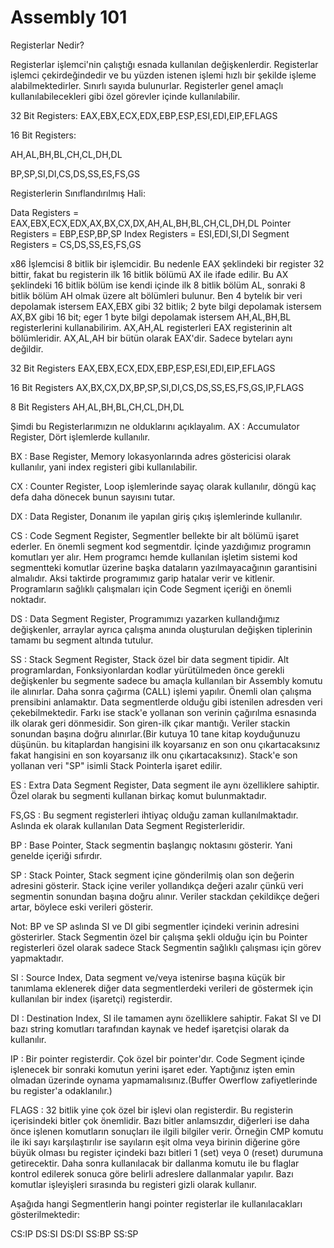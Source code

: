 # Assembly 101

Registerlar Nedir?

Registerlar işlemci'nin çalıştığı esnada kullanılan değişkenlerdir. Registerlar işlemci çekirdeğindedir ve bu yüzden istenen işlemi hızlı bir şekilde işleme alabilmektedirler. Sınırlı sayıda bulunurlar. Registerler genel amaçlı kullanılabilecekleri gibi özel görevler içinde kullanılabilir.

32 Bit Registers:
EAX,EBX,ECX,EDX,EBP,ESP,ESI,EDI,EIP,EFLAGS

16 Bit Registers:

AH,AL,BH,BL,CH,CL,DH,DL

BP,SP,SI,DI,CS,DS,SS,ES,FS,GS

Registerlerin Sınıflandırılmış Hali:

Data Registers = EAX,EBX,ECX,EDX,AX,BX,CX,DX,AH,AL,BH,BL,CH,CL,DH,DL
Pointer Registers = EBP,ESP,BP,SP
Index Registers = ESI,EDI,SI,DI	
Segment Registers = CS,DS,SS,ES,FS,GS

x86 İşlemcisi 8 bitlik bir işlemcidir. Bu nedenle EAX şeklindeki bir register 32 bittir, fakat bu registerin ilk 16 bitlik bölümü AX ile ifade edilir. Bu AX şeklindeki 16 bitlik bölüm ise kendi içinde ilk 8 bitlik bölüm AL, sonraki 8 bitlik bölüm AH olmak üzere alt bölümleri bulunur. Ben 4 bytelık bir veri depolamak istersem EAX,EBX gibi 32 bitlik; 2 byte bilgi depolamak istersem AX,BX gibi 16 bit; eger 1 byte bilgi depolamak istersem AH,AL,BH,BL registerlerini kullanabilirim.
AX,AH,AL registerleri EAX registerinin alt bölümleridir.
AX,AL,AH bir bütün olarak EAX'dir. Sadece byteları aynı değildir.

32 Bit Registers
EAX,EBX,ECX,EDX,EBP,ESP,ESI,EDI,EIP,EFLAGS

16 Bit Registers
AX,BX,CX,DX,BP,SP,SI,DI,CS,DS,SS,ES,FS,GS,IP,FLAGS

8 Bit Registers 
AH,AL,BH,BL,CH,CL,DH,DL

Şimdi bu Registerlarımızın ne olduklarını açıklayalım.
AX : Accumulator Register, Dört işlemlerde kullanılır.

BX : Base Register, Memory lokasyonlarında adres göstericisi olarak kullanılır, yani index registeri gibi kullanılabilir.

CX : Counter Register, Loop işlemlerinde sayaç olarak kullanılır, döngü kaç defa daha dönecek bunun sayısını tutar.

DX : Data Register, Donanım ile yapılan giriş çıkış işlemlerinde kullanılır.

CS : Code Segment Register, Segmentler bellekte bir alt bölümü işaret ederler. En önemli segment kod segmentdir. İçinde yazdığımız programın komutları yer alır. Hem programcı hemde kullanılan işletim sistemi kod segmentteki komutlar üzerine başka dataların yazılmayacağının garantisini almalıdır. Aksi taktirde programımız garip hatalar verir ve kitlenir. Programların sağlıklı çalışmaları için Code Segment içeriği en önemli noktadır.

DS : Data Segment Register, Programımızı yazarken kullandığımız değişkenler, arraylar ayrıca çalışma anında oluşturulan değişken tiplerinin tamamı bu segment altında tutulur.

SS : Stack Segment Register, Stack özel bir data segment tipidir. Alt programlardan, Fonksiyonlardan kodlar yürütülmeden önce gerekli değişkenler bu segmente sadece bu amaçla kullanılan bir Assembly komutu ile alınırlar. Daha sonra çağırma (CALL) işlemi yapılır. Önemli olan çalışma prensibini anlamaktır. Data segmentlerde olduğu gibi istenilen adresden veri çekebilmektedir. Farkı ise stack'e yollanan son verinin çağırılma esnasında ilk olarak geri dönmesidir. Son giren-ilk çıkar mantığı. Veriler stackin sonundan başına doğru alınırlar.(Bir kutuya 10 tane kitap koyduğunuzu düşünün. bu kitaplardan hangisini ilk koyarsanız en son onu çıkartacaksınız fakat hangisini en son koyarsanız ilk onu çıkartacaksınız). Stack'e son yollanan veri "SP" isimli Stack Pointerla işaret edilir.

ES : Extra Data Segment Register, Data segment ile aynı özelliklere sahiptir. Özel olarak bu segmenti kullanan birkaç komut bulunmaktadır.

FS,GS : Bu segment registerleri ihtiyaç olduğu zaman kullanılmaktadır. Aslında ek olarak kullanılan Data Segment Registerleridir.

BP : Base Pointer, Stack segmentin başlangıç noktasını gösterir. Yani genelde içeriği sıfırdır.

SP : Stack Pointer, Stack segment içine gönderilmiş olan son değerin adresini gösterir. Stack içine veriler yollandıkça değeri azalır çünkü veri segmentin sonundan başına doğru alınır. Veriler stackdan çekildikçe değeri artar, böylece eski verileri gösterir.

Not: BP ve SP aslında SI ve DI gibi segmentler içindeki verinin adresini gösterirler. Stack Segmentin özel bir çalışma şekli olduğu için bu Pointer registerleri özel olarak sadece Stack Segmentin sağlıklı çalışması için görev yapmaktadır.

SI : Source Index, Data segment ve/veya istenirse başına küçük bir tanımlama eklenerek diğer data segmentlerdeki verileri de göstermek için kullanılan bir index (işaretçi) registerdir.

DI : Destination Index, SI ile tamamen aynı özelliklere sahiptir. Fakat SI ve DI bazı string komutları tarafından kaynak ve hedef işaretçisi olarak da kullanılır.

IP : Bir pointer registerdir. Çok özel bir pointer'dır. Code Segment içinde işlenecek bir sonraki komutun yerini işaret eder. Yaptığınız işten emin olmadan üzerinde oynama yapmamalısınız.(Buffer Owerflow zafiyetlerinde bu register'a odaklanılır.)

FLAGS : 32 bitlik yine çok özel bir işlevi olan registerdir. Bu registerin içerisindeki bitler çok önemlidir. Bazı bitler anlamsızdır, diğerleri ise daha önce işlenen komutların sonuçları ile ilgili bilgiler verir. Örneğin CMP komutu ile iki sayı karşılaştırılır ise sayıların eşit olma veya birinin diğerine göre büyük olması bu register içindeki bazı bitleri 1 (set) veya 0 (reset) durumuna getirecektir. Daha sonra kullanılacak bir dallanma komutu ile bu flaglar kontrol edilerek sonuca göre belirli adreslere dallanmalar yapılır. Bazı komutlar işleyişleri sırasında bu registeri gizli olarak kullanır.

Aşağıda hangi Segmentlerin hangi pointer registerlar ile kullanılacakları gösterilmektedir:

CS:IP
DS:SI
DS:DI 
SS:BP 
SS:SP
